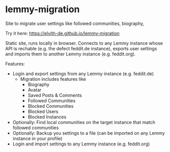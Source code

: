 # lemmy-migration
Site to migrate user settings like followed communities, biography, 

Try it here: https://elvith-de.github.io/lemmy-migration

Static site, runs locally in browser. Connects to any Lemmy instance whose API is rechable (e.g. the defect feddit.de instance), exports user settings and imports them to another Lemmy instance (e.g. feddit.org).

Features:
* Login and export settings from any Lemmy instance (e.g. feddit.de)
  * Migration includes features like
    * Biography
    * Avatar
    * Saved Posts & Comments
    * Followed Communities
    * Blocked Communities
    * Blocked Users
    * Blocked Instances
* Optionally: Find local communities on the target instance that match followed communities
* Optionally: Backup you settings to a file (can be imported on any Lemmy instance in your profile)
* Login and import settings to any Lemmy instance (e.g. feddit.org)
